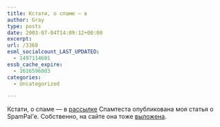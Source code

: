 ```yaml
---
title: Кстати, о спаме — в
author: Gray
type: posts
date: 2003-07-04T14:09:12+00:00
excerpt:
url: /3368
esml_socialcount_LAST_UPDATED:
  - 1497114601
essb_cache_expire:
  - 1616596003
categories:
  - Uncategorized

---
```








Кстати, о спаме &#8212; в <a href="http://subscribe.ru/catalog/inet.safety.spamtest" target="_blank">рассылке</a> Спамтеста опубликована моя статья о SpamPal&#8217;е. Собственно, на сайте она тоже <a href="http://spamtest.ru/varticles.html?id=0009" target="_blank">выложена</a>.
